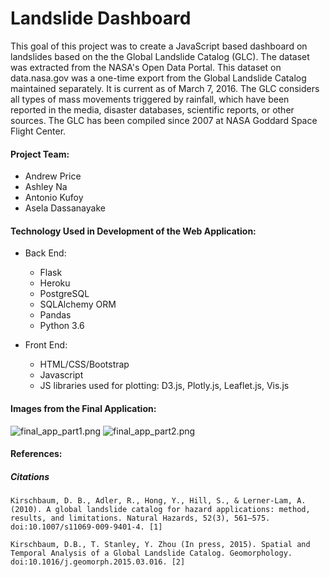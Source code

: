 # Landslide Dashboard

This goal of this project was to create a JavaScript based dashboard on landslides based on the the Global Landslide Catalog (GLC). The dataset was extracted from the NASA's Open Data Portal.  This dataset on data.nasa.gov was a one-time export from the Global Landslide Catalog maintained separately. It is current as of March 7, 2016. The GLC considers all types of mass movements triggered by rainfall, which have been reported in the media, disaster databases, scientific reports, or other sources. The GLC has been compiled since 2007 at NASA Goddard Space Flight Center. 

#### Project Team:
* Andrew Price
* Ashley Na
* Antonio Kufoy
* Asela Dassanayake

#### Technology Used in Development of the Web Application:

* Back End: 
  * Flask
  * Heroku
  * PostgreSQL
  * SQLAlchemy ORM
  * Pandas
  * Python 3.6

* Front End: 
  * HTML/CSS/Bootstrap
  * Javascript
  * JS libraries used for plotting: D3.js, Plotly.js, Leaflet.js, Vis.js


#### Images from the Final Application:
![final_app_part1.png](images/final_app_part1.png)
![final_app_part2.png](images/final_app_part2.png)


#### References:
##### Citations
    Kirschbaum, D. B., Adler, R., Hong, Y., Hill, S., & Lerner-Lam, A. (2010). A global landslide catalog for hazard applications: method, results, and limitations. Natural Hazards, 52(3), 561–575. doi:10.1007/s11069-009-9401-4. [1]

    Kirschbaum, D.B., T. Stanley, Y. Zhou (In press, 2015). Spatial and Temporal Analysis of a Global Landslide Catalog. Geomorphology. doi:10.1016/j.geomorph.2015.03.016. [2]
